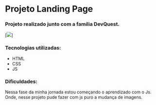 # Projeto Landing Page
### Projeto realizado junto com a família DevQuest.

[<img src='src/imagnes/tela-gif-projeto-lading-page.gif'>]

### Tecnologias utilizadas:
- HTML
- CSS
- JS

### Dificuldades:
Nessa fase da minha jornada estou começando o aprendizado com o Js. Onde, nesse projeto pude fazer com js puro a mudança de imagens. 